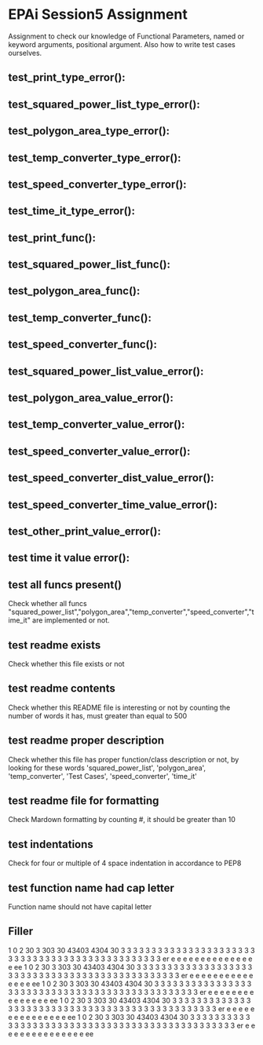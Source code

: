 
# EPAi Session5 Assignment
Assignment to check our knowledge of Functional Parameters, named or keyword arguments, positional argument. Also how to write test cases ourselves.

## test_print_type_error():
   

## test_squared_power_list_type_error():
    

## test_polygon_area_type_error():
    

## test_temp_converter_type_error():
    

## test_speed_converter_type_error():
    

## test_time_it_type_error():
   

## test_print_func():
    

## test_squared_power_list_func():
    

## test_polygon_area_func():
    

## test_temp_converter_func():
    

## test_speed_converter_func():
    

## test_squared_power_list_value_error():
    

## test_polygon_area_value_error():
    

## test_temp_converter_value_error():
    

## test_speed_converter_value_error():
    

## test_speed_converter_dist_value_error():
    

## test_speed_converter_time_value_error():
    

## test_other_print_value_error():
    

## test time it value error():
    

## test all funcs present()
Check whether all funcs "squared_power_list","polygon_area","temp_converter","speed_converter","time_it"
are implemented or not.

## test readme exists
Check whether this file exists or not

## test readme contents
Check whether this README file is interesting or not by counting the number of words it has, must greater than equal to 500

## test readme proper description
Check whether this file has proper function/class description or not, by looking for these words 
    'squared_power_list',
    'polygon_area',
    'temp_converter',
    'Test Cases',
    'speed_converter',
    'time_it'

## test readme file for formatting
Check Mardown formatting by counting \#, it should be greater than 10
## test indentations
Check for four or multiple of 4 space indentation in accordance to PEP8
## test function name had cap letter
Function name should not have capital letter

## Filler

1 0 2 30 3 303 30 43403 4304 30 3 3 3 3 3 3 3 3 3 3 3 3 3 3 3 3 3 3 3 3 3 3 3 3 3 3 3 3 3 3 3 3 3 3 3 3 3 3 3 3 3 3 3 3 3 3 3 er e e e e e e e e e e e e e e e ee 
1 0 2 30 3 303 30 43403 4304 30 3 3 3 3 3 3 3 3 3 3 3 3 3 3 3 3 3 3 3 3 3 3 3 3 3 3 3 3 3 3 3 3 3 3 3 3 3 3 3 3 3 3 3 3 3 3 3 er e e e e e e e e e e e e e e e ee 
1 0 2 30 3 303 30 43403 4304 30 3 3 3 3 3 3 3 3 3 3 3 3 3 3 3 3 3 3 3 3 3 3 3 3 3 3 3 3 3 3 3 3 3 3 3 3 3 3 3 3 3 3 3 3 3 3 3 er e e e e e e e e e e e e e e e ee
1 0 2 30 3 303 30 43403 4304 30 3 3 3 3 3 3 3 3 3 3 3 3 3 3 3 3 3 3 3 3 3 3 3 3 3 3 3 3 3 3 3 3 3 3 3 3 3 3 3 3 3 3 3 3 3 3 3 er e e e e e e e e e e e e e e e ee
1 0 2 30 3 303 30 43403 4304 30 3 3 3 3 3 3 3 3 3 3 3 3 3 3 3 3 3 3 3 3 3 3 3 3 3 3 3 3 3 3 3 3 3 3 3 3 3 3 3 3 3 3 3 3 3 3 3 er e e e e e e e e e e e e e e e ee